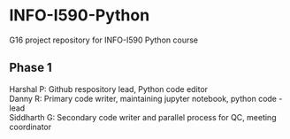 # INFO-I590-Python
G16 project repository for INFO-I590 Python course

## Phase 1  
Harshal P: Github respository lead, Python code editor  
Danny R: Primary code writer, maintaining jupyter notebook, python code - lead    
Siddharth G: Secondary code writer and parallel process for QC, meeting coordinator  

